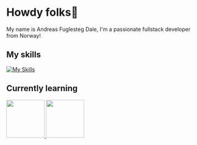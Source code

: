 # Howdy folks🤠

My name is Andreas Fuglesteg Dale, I'm a passionate fullstack developer from Norway!

## My skills

[![My Skills](https://skillicons.dev/icons?i=cs,dotnet,js,ts,react,angular,vue,docker,bash,linux,unity,r,java,neovim,figma,ai,git,go,latex,lua,mysql,postgres,php,wordpress&perline=6)](https://github.com/Fuglesteg)

## Currently learning

<a href="https://lisp-lang.org">
<img src="https://upload.wikimedia.org/wikipedia/commons/6/64/Lisplogo_alien_256.png" width="100">
</a>
<a href="https://opengl.org">
<img src="https://upload.wikimedia.org/wikipedia/commons/thumb/e/e9/Opengl-logo.svg/512px-Opengl-logo.svg.png?20210504153942" width="100">
</a>
